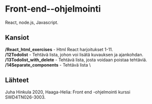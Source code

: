 # Front-end--ohjelmointi
React, node.js, Javascript.

## Kansiot
**/React_html_exercises** - Html React harjoitukset 1-11.\
**/12Todolist** - Tehtävä lista, johon voi lisätä kuvauksen ja ajankohdan. \
**/13Todolist_with_delete** - Tehtävä lista, josta voidaan poistaa tehtäviä. \
**/14Separate_components** - Tehtävä lista \


## Lähteet
Juha Hinkula 2020, Haaga-Helia: Front end -ohjelmointi kurssi SWD4TN026-3003.
